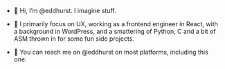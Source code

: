- 👋 Hi, I’m @eddhurst. I imagine stuff.

- 🌱 I primarily focus on UX, working as a frontend engineer in React, with a background in WordPress, and a smattering of Python, C and a bit of ASM thrown in for some fun side projects.

- :postbox: You can reach me on @eddhurst on most platforms, including this one.

<!---
eddhurst/eddhurst is a ✨ special ✨ repository because its `README.md` (this file) appears on your GitHub profile.
You can click the Preview link to take a look at your changes.
--->
